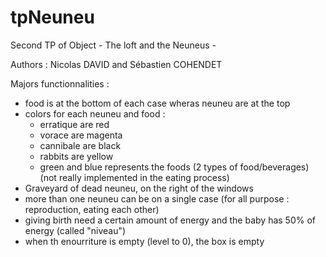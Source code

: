 tpNeuneu
========

Second TP of Object - The loft and the Neuneus -

Authors : Nicolas DAVID and Sébastien COHENDET

Majors functionnalities :

- food is at the bottom of each case wheras neuneu are at the top
- colors for each neuneu and food :
    * erratique are red
    * vorace are magenta
    * cannibale are black
    * rabbits are yellow
    * green and blue represents the foods (2 types of food/beverages) (not really implemented in the eating process)
- Graveyard of dead neuneu, on the right of the windows
- more than one neuneu can be on a single case (for all purpose : reproduction, eating each other)
- giving birth need a certain amount of energy and the baby has 50% of energy (called "niveau")
- when th enourriture is empty (level to 0), the box is empty
